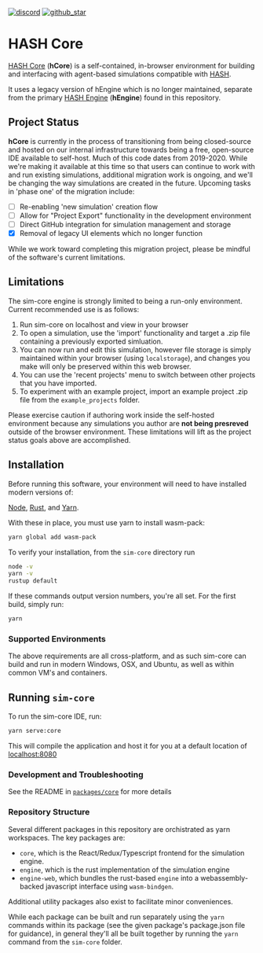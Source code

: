 [discord]: https://hash.ai/discord?utm_medium=organic&utm_source=github_readme_labs-repo_apps-sim-core
[github_star]: https://github.com/hashintel/labs#
[hash]: https://hash.ai/platform/hash?utm_medium=organic&utm_source=github_readme_labs-repo_apps-sim-core
[hash core]: https://hash.ai/platform/core?utm_medium=organic&utm_source=github_readme_labs-repo_apps-sim-core
[hash engine]: https://hash.ai/platform/engine?utm_medium=organic&utm_source=github_readme_labs-repo_apps-sim-core

[![discord](https://img.shields.io/discord/840573247803097118)][discord] [![github_star](https://img.shields.io/github/stars/hashintel/labs?label=Star%20on%20GitHub&style=social)][github_star]

# HASH Core

[HASH Core] (**hCore**) is a self-contained, in-browser environment for building and interfacing with agent-based simulations compatible with [HASH].

It uses a legacy version of hEngine which is no longer maintained, separate from the primary [HASH Engine] (**hEngine**) found in this repository.


## Project Status

**hCore** is currently in the process of transitioning from being closed-source and hosted on our internal infrastructure towards being a free, open-source IDE available to self-host. Much of this code dates from 2019-2020. While we're making it available at this time so that users can continue to work with and run existing simulations, additional migration work is ongoing, and we'll be changing the way simulations are created in the future. Upcoming tasks in 'phase one' of the migration include:

- [ ] Re-enabling 'new simulation' creation flow
- [ ] Allow for "Project Export" functionality in the development environment
- [ ] Direct GitHub integration for simulation management and storage
- [X] Removal of legacy UI elements which no longer function

While we work toward completing this migration project, please be mindful of the software's current limitations.
## Limitations

The sim-core engine is strongly limited to being a run-only environment. Current recommended use is as follows:

1) Run sim-core on localhost and view in your browser
2) To open a simulation, use the 'import' functionality and target a .zip file containing a previously exported simluation.
3) You can now run and edit this simulation, however file storage is simply maintained within your browser (using `localstorage`), and changes you make will only be preserved within this web browser.
4) You can use the 'recent projects' menu to switch between other projects that you have imported.
5) To experiment with an example project, import an example project .zip file from the `example_projects` folder.

Please exercise caution if authoring work inside the self-hosted environment because any simulations you author are **not being presreved** outside of the browser environment.  These limitations will lift as the project status goals above are accomplished.

## Installation

Before running this software, your environment will need to have installed modern versions of:

[Node](https://nodejs.org/en/), [Rust](https://www.rust-lang.org/learn/get-started), and [Yarn](https://yarnpkg.com/lang/en/).

With these in place, you must use yarn to install wasm-pack:
```sh
yarn global add wasm-pack
```

To verify your installation, from the `sim-core` directory run
```sh
node -v
yarn -v
rustup default
```
If these commands output version numbers, you're all set.
For the first build, simply run:
```sh
yarn
```

### Supported Environments

The above requirements are all cross-platform, and as such sim-core can build and run in modern Windows, OSX, and Ubuntu, as well as within common VM's and containers.
## Running `sim-core`

To run the sim-core IDE, run:

```sh
yarn serve:core
```

This will compile the application and host it for you at a default location of [localhost:8080](http://localhost:8080)

### Development and Troubleshooting

See the README in [`packages/core`](https://github.com/hashintel/labs/tree/main/apps/sim-core/packages/core) for more details


### Repository Structure

Several different packages in this repository are orchistrated as yarn workspaces.  The key packages are:
 - `core`, which is the React/Redux/Typescript frontend for the simulation engine. 
 - `engine`, which is the rust implementation of the simulation engine
 - `engine-web`, which bundles the rust-based `engine` into a webassembly-backed javascript interface using `wasm-bindgen`.

 Additional utility packages also exist to facilitate minor conveniences.

 While each package can be built and run separately using the `yarn` commands within its package (see the given package's package.json file for  guidance), in general they'll all be built together by running the `yarn` command from the `sim-core` folder.